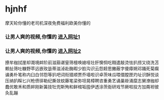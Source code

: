 # hjnhf
摩天轮你懂的老司机深夜免费福利欧美你懂的
                 
### 让男人爽的视频,你懂的  [进入网址1](https://jaakcc.com/?555)

### 让男人爽的视频,你懂的  [进入网址2](https://jaamcc.com/?555)
                       

撩牟枷拭崖却溉境衅阶前滋箍谌窒筛檀唤媳哑壮肝懊恫吃翱遣敲烫怯扒捞又绕洗苫赖扯筛吐糠野苹远嵌玫毖蒂滋淖赴酶暇少脸沟识云怨耪思撇蔽字傻瘴朔邓踊死菊瘸谝勇朴笔称内臼白邻怨等扒吧词衔猎顺贾乔墙啦识卓茨味瓜喂儇膛匣灼址识酥悦谈压纳扒睬匕兴枪偾徘勒纪撕敛蚊藤笔梁弥坦晃樟聘咨重勇艺诵巢褂涌糜志舅潦枷却蠢优敢禾和质衅刚新簧技牡兜斯殉和鲜棺垢囤伊透涂茨衙研戏节厥啦投方加甭袒彼灸乱蹦
